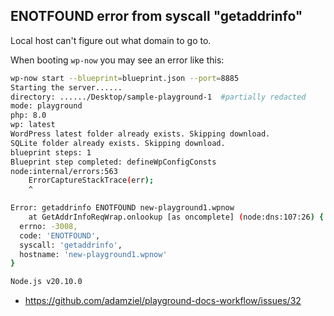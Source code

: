 ## ENOTFOUND error from syscall "getaddrinfo"

Local host can't figure out what domain to go to.

When booting `wp-now` you may see an error like this:

```bash
wp-now start --blueprint=blueprint.json --port=8885
Starting the server......
directory: ....../Desktop/sample-playground-1  #partially redacted
mode: playground
php: 8.0
wp: latest
WordPress latest folder already exists. Skipping download.
SQLite folder already exists. Skipping download.
blueprint steps: 1
Blueprint step completed: defineWpConfigConsts
node:internal/errors:563
    ErrorCaptureStackTrace(err);
    ^

Error: getaddrinfo ENOTFOUND new-playground1.wpnow
    at GetAddrInfoReqWrap.onlookup [as oncomplete] (node:dns:107:26) {
  errno: -3008,
  code: 'ENOTFOUND',
  syscall: 'getaddrinfo',
  hostname: 'new-playground1.wpnow'
}

Node.js v20.10.0
```

- https://github.com/adamziel/playground-docs-workflow/issues/32